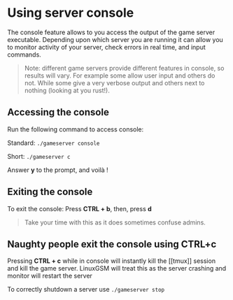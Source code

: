 # Using server console

The console feature allows to you access the output of the game server executable. Depending upon which server you are running it can allow you to monitor activity of your server, check errors in real time, and input commands.

> Note: different game servers provide different features in console, so results will vary. For example some allow user input and others do not. While some give a very verbose output and others next to nothing (looking at you rust!). 

## Accessing the console
Run the following command to access console: 

Standard: `./gameserver console`

Short: `./gameserver c`

Answer **y** to the prompt, and voilà !

## Exiting the console
To exit the console:
Press **CTRL + b**, then, press **d**
> Take your time with this as it does sometimes confuse admins.

## Naughty people exit the console using CTRL+c
Pressing **CTRL + c** while in console will instantly kill the [[tmux]] session and kill the game server. 
LinuxGSM will treat this as the server crashing and monitor will restart the server

To correctly shutdown a server use `./gameserver stop`